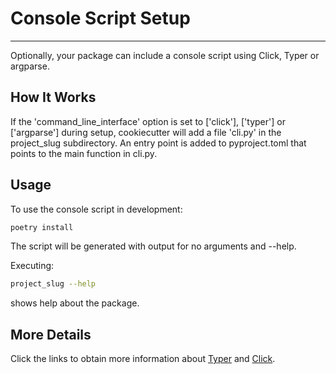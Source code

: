# Console Script Setup

----

Optionally, your package can include a console script using Click, Typer or argparse.

## How It Works

If the 'command_line_interface' option is set to ['click'], ['typer'] or ['argparse'] during setup, cookiecutter will add a file 'cli.py' in the project_slug subdirectory. An entry point is added to pyproject.toml that points to the main function in cli.py.

## Usage

To use the console script in development:

```bash linenums="0"
poetry install
```

The script will be generated with output for no arguments and --help.

Executing:

```bash linenums="0"
project_slug --help
```

shows help about the package.

## More Details

Click the links to obtain more information about [Typer](https://typer.tiangolo.com/) and [Click](http://click.pocoo.org/).
